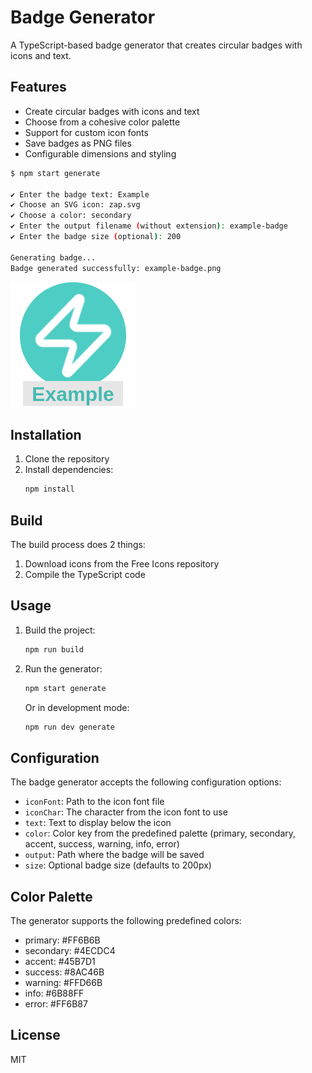 # Badge Generator

A TypeScript-based badge generator that creates circular badges with icons and text.

## Features

- Create circular badges with icons and text
- Choose from a cohesive color palette
- Support for custom icon fonts
- Save badges as PNG files
- Configurable dimensions and styling

```bash
$ npm start generate

✔ Enter the badge text: Example
✔ Choose an SVG icon: zap.svg
✔ Choose a color: secondary
✔ Enter the output filename (without extension): example-badge
✔ Enter the badge size (optional): 200

Generating badge...
Badge generated successfully: example-badge.png
```

![Example](./resources/example-badge.png "Example")

## Installation

1. Clone the repository
2. Install dependencies:
   ```bash
   npm install
   ```

## Build

The build process does 2 things:

1. Download icons from the Free Icons repository
2. Compile the TypeScript code

## Usage

1. Build the project:
   ```bash
   npm run build
   ```

2. Run the generator:
   ```bash
   npm start generate
   ```

   Or in development mode:
   ```bash
   npm run dev generate
   ```

## Configuration

The badge generator accepts the following configuration options:

- `iconFont`: Path to the icon font file
- `iconChar`: The character from the icon font to use
- `text`: Text to display below the icon
- `color`: Color key from the predefined palette (primary, secondary, accent, success, warning, info, error)
- `output`: Path where the badge will be saved
- `size`: Optional badge size (defaults to 200px)

## Color Palette

The generator supports the following predefined colors:
- primary: #FF6B6B
- secondary: #4ECDC4
- accent: #45B7D1
- success: #8AC46B
- warning: #FFD66B
- info: #6B88FF
- error: #FF6B87

## License

MIT
